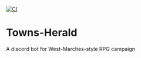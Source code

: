 [![CI](https://github.com/Honkou/Towns-Herald/actions/workflows/basic.yml/badge.svg?branch=dev)](https://github.com/Honkou/Towns-Herald/actions/workflows/basic.yml)
# Towns-Herald
A discord bot for West-Marches-style RPG campaign

